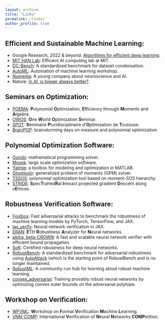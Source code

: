 ```yaml
---
layout: archive
title: "Links"
permalink: /links/
author_profile: true
---
```


Efficient and Sustainable Machine Learning:
---
* Google Research, 2022 & beyond: [Algorithms for efficient deep learning](https://ai.googleblog.com/2023/02/google-research-2022-beyond-algorithms.html).
* [MIT HAN Lab](https://hanlab.mit.edu/): Efficient AI computing lab at MIT.
* [DC-Bench](https://dc-bench.github.io/): A standardized benchmark for dataset condensation.
* [AutoML](https://www.automl.org/): Automation of machine learning workshop.
* [Numenta](https://www.numenta.com/): A young company about neuroscience and AI.
* Nature: [In AI, is bigger always better?](https://www.nature.com/articles/d41586-023-00641-w).

Seminars on Optimization:
---
* [POEMA](http://poema-network.eu/index.php): **P**olynomial **O**ptimization, **E**fficiency through **M**oments and **A**lgebra.
* [OWOS](https://owos.univie.ac.at/): **O**ne **W**orld **O**ptimization **S**eminar.
* [SPOT](https://perso.math.univ-toulouse.fr/spot/): **S**éminaire **P**luridisciplinaire d'**O**ptimisation de **T**oulouse.
* [BrainPOP](https://homepages.laas.fr/vmagron/brainpop.html): brainstorming days on measure and polynomial optimization.

Polynomial Optimization Software:
---
* [Gurobi](https://www.gurobi.com/): mathematical programming solver.
* [Mosek](https://www.mosek.com/): large scale optimization software.
* [Yalmip](https://yalmip.github.io/): a toolbox for modeling and optimization in MATLAB.
* [Gloptipoly](https://homepages.laas.fr/henrion/software/gloptipoly3/): generalized problem of moments (GPM) solver.
* [TSSOS](https://github.com/wangjie212/TSSOS): polynomial optimization tool based on moment-SOS hierarchy.
* [STRIDE](https://github.com/MIT-SPARK/STRIDE): **S**pec**T**rahed**R**al **I**nexact projected gradient **D**escent along v**E**rtices.

Robustness Verification Software:
---
* [Foolbox](https://github.com/bethgelab/foolbox): Fast adversarial attacks to benchmark the robustness of machine learning models by PyTorch, TensorFlow, and JAX.
* [jax_verify](https://github.com/deepmind/jax_verify): Neural network verification in JAX.
* [ERAN](https://github.com/eth-sri/eran): **E**TH **R**obustness **A**nalyzer for **N**eural networks.
* [alpha, beta-CROWN](https://github.com/huanzhang12/alpha-beta-CROWN): A fast and scalable neural network verifier with efficient bound propagation.
* [SoK](https://sokcertifiedrobustness.github.io/): Certified robustness for deep neural networks.
* [RobustBench](https://robustbench.github.io/): A standardized benchmark for adversarial robustness using [AutoAttack](https://github.com/fra31/auto-attack) (which is the starting point of RobustBench and is no longer maintained.
* [RobustML](https://www.robust-ml.org/): A community-run hub for learning about robust machine learning.
* [convex_adversarial](https://github.com/locuslab/convex_adversarial): Training provably robust neural networks by optimizing convex outer bounds on the adversarial polytope.

Workshop on Verification:
---
* [WFVML](https://www.ml-verification.com/): **W**orkshop on **F**ormal **V**erification **M**achine **L**earning.
* [VNN-COMP](https://sites.google.com/view/vnn19/home): International **V**erification of **N**eural **N**etworks **COMP**etition.
